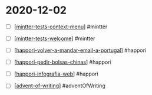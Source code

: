 # 2020-12-02

- [ ] [[mintter-tests-context-menu]] #mintter
- [ ] [[mintter-tests-welcome]] #mintter
- [ ] [[happori-volver-a-mandar-email-a-portugal]] #happori
- [ ] [[happori-pedir-bolsas-chinas]] #happori
- [ ] [[happori-infografia-web]] #happori
- [ ] [[advent-of-writing]] #adventOfWriting


[//begin]: # "Autogenerated link references for markdown compatibility"
[mintter-tests-context-menu]: ../mintter-tests-context-menu "Mintter Tests Context Menu"
[mintter-tests-welcome]: ../mintter-tests-welcome "Mintter Tests Welcome"
[happori-volver-a-mandar-email-a-portugal]: ../happori-volver-a-mandar-email-a-portugal "Happori Volver a Mandar Email a Portugal"
[happori-pedir-bolsas-chinas]: ../happori-pedir-bolsas-chinas "Happori Pedir Bolsas Chinas"
[happori-infografia-web]: ../happori-infografia-web "Infografia Web Happori"
[advent-of-writing]: ../advent-of-writing "Advent of Writing"
[//end]: # "Autogenerated link references"